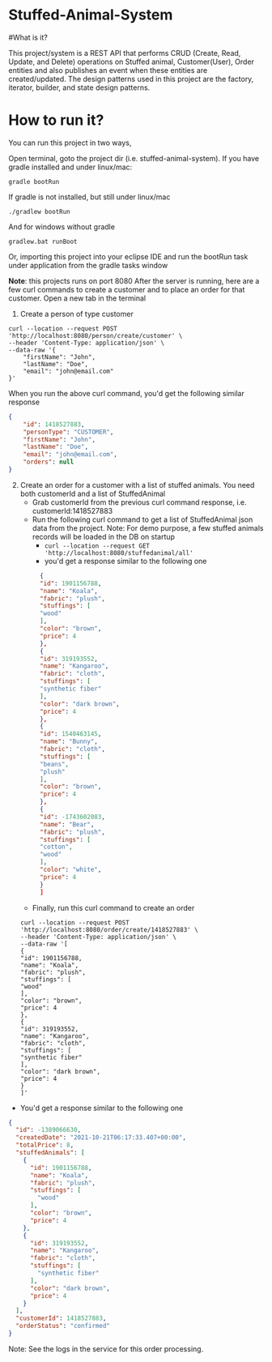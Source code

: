 Stuffed-Animal-System
======================

#What is it?

This project/system is a REST API that performs CRUD (Create, Read, Update, and Delete) operations on Stuffed animal, Customer(User), Order entities and also publishes an event when these entities are created/updated. The design patterns used in this project are the factory, iterator, builder, and state design patterns.


# How to run it?

You can run this project in two ways,

Open terminal, goto the project dir (i.e. stuffed-animal-system).
If you have gradle installed and under linux/mac:

    gradle bootRun

If gradle is not installed, but still under linux/mac

    ./gradlew bootRun

And for windows without gradle

    gradlew.bat runBoot

Or, importing this project into your eclipse IDE and run the bootRun task under application from the gradle tasks window

**Note**: this projects runs on port 8080
After the server is running, here are a few curl commands to create a customer and to place an order for that customer. Open a new tab in the terminal

1. Create a person of type customer

```shell
curl --location --request POST 'http://localhost:8080/person/create/customer' \
--header 'Content-Type: application/json' \
--data-raw '{
    "firstName": "John",
    "lastName": "Doe",
    "email": "john@email.com"
}'
```
When you run the above curl command, you'd get the following similar response

```json
{
    "id": 1418527883,
    "personType": "CUSTOMER",
    "firstName": "John",
    "lastName": "Doe",
    "email": "john@email.com",
    "orders": null
}
```

2. Create an order for a customer with a list of stuffed animals. You need both customerId and a list of StuffedAnimal
    - Grab customerId from the previous curl command response, i.e. customerId:1418527883
    - Run the following curl command to get a list of StuffedAnimal json data from the project. Note: For demo purpose, a few stuffed animals records will be loaded in the DB on startup
        - ```curl --location --request GET 'http://localhost:8080/stuffedanimal/all'```
        - you'd get a response similar to the following one
      ```json [
        {
        "id": 1901156788,
        "name": "Koala",
        "fabric": "plush",
        "stuffings": [
        "wood"
        ],
        "color": "brown",
        "price": 4
        },
        {
        "id": 319193552,
        "name": "Kangaroo",
        "fabric": "cloth",
        "stuffings": [
        "synthetic fiber"
        ],
        "color": "dark brown",
        "price": 4
        },
        {
        "id": 1540463145,
        "name": "Bunny",
        "fabric": "cloth",
        "stuffings": [
        "beans",
        "plush"
        ],
        "color": "brown",
        "price": 4
        },
        {
        "id": -1743602083,
        "name": "Bear",
        "fabric": "plush",
        "stuffings": [
        "cotton",
        "wood"
        ],
        "color": "white",
        "price": 4
        }
        ]
    - Finally, run this curl command to create an order
    ```shell
   curl --location --request POST 'http://localhost:8080/order/create/1418527883' \
    --header 'Content-Type: application/json' \
    --data-raw '[
    {
    "id": 1901156788,
    "name": "Koala",
    "fabric": "plush",
    "stuffings": [
    "wood"
    ],
    "color": "brown",
    "price": 4
    },
    {
    "id": 319193552,
    "name": "Kangaroo",
    "fabric": "cloth",
    "stuffings": [
    "synthetic fiber"
    ],
    "color": "dark brown",
    "price": 4
    }
    ]'
    
- You'd get a response similar to the following one
```json
{
  "id": -1389066630,
  "createdDate": "2021-10-21T06:17:33.407+00:00",
  "totalPrice": 8,
  "stuffedAnimals": [
    {
      "id": 1901156788,
      "name": "Koala",
      "fabric": "plush",
      "stuffings": [
        "wood"
      ],
      "color": "brown",
      "price": 4
    },
    {
      "id": 319193552,
      "name": "Kangaroo",
      "fabric": "cloth",
      "stuffings": [
        "synthetic fiber"
      ],
      "color": "dark brown",
      "price": 4
    }
  ],
  "customerId": 1418527883,
  "orderStatus": "confirmed"
}

```

Note: See the logs in the service for this order processing. 